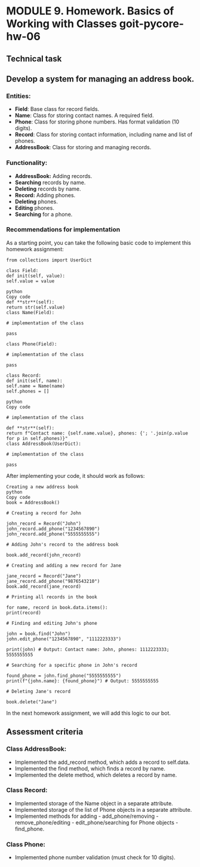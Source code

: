 # MODULE 9. Homework. Basics of Working with Classes goit-pycore-hw-06

## Technical task

## Develop a system for managing an address book.

### Entities:

- **Field**: Base class for record fields.
- **Name**: Class for storing contact names. A required field.
- **Phone**: Class for storing phone numbers. Has format validation (10 digits).
- **Record**: Class for storing contact information, including name and list of phones.
- **AddressBook**: Class for storing and managing records.

### Functionality:

- **AddressBook:** Adding records.
- **Searching** records by name.
- **Deleting** records by name.
- **Record:** Adding phones.
- **Deleting** phones.
- **Editing** phones.
- **Searching** for a phone.

### Recommendations for implementation

As a starting point, you can take the following basic code to implement this homework assignment:

```
from collections import UserDict

class Field:
def init(self, value):
self.value = value

python
Copy code
def **str**(self):
return str(self.value)
class Name(Field):

# implementation of the class

pass

class Phone(Field):

# implementation of the class

pass

class Record:
def init(self, name):
self.name = Name(name)
self.phones = []

python
Copy code

# implementation of the class

def **str**(self):
return f"Contact name: {self.name.value}, phones: {'; '.join(p.value for p in self.phones)}"
class AddressBook(UserDict):

# implementation of the class

pass
```

After implementing your code, it should work as follows:

```
Creating a new address book
python
Copy code
book = AddressBook()

# Creating a record for John

john_record = Record("John")
john_record.add_phone("1234567890")
john_record.add_phone("5555555555")

# Adding John's record to the address book

book.add_record(john_record)

# Creating and adding a new record for Jane

jane_record = Record("Jane")
jane_record.add_phone("9876543210")
book.add_record(jane_record)

# Printing all records in the book

for name, record in book.data.items():
print(record)

# Finding and editing John's phone

john = book.find("John")
john.edit_phone("1234567890", "1112223333")

print(john) # Output: Contact name: John, phones: 1112223333; 5555555555

# Searching for a specific phone in John's record

found_phone = john.find_phone("5555555555")
print(f"{john.name}: {found_phone}") # Output: 5555555555

# Deleting Jane's record

book.delete("Jane")
```

In the next homework assignment, we will add this logic to our bot.

## Assessment criteria

### Class AddressBook:

- Implemented the add_record method, which adds a record to self.data.
- Implemented the find method, which finds a record by name.
- Implemented the delete method, which deletes a record by name.

### Class Record:

- Implemented storage of the Name object in a separate attribute.
- Implemented storage of the list of Phone objects in a separate attribute.
- Implemented methods for adding - add_phone/removing - remove_phone/editing - edit_phone/searching for Phone objects - find_phone.

### Class Phone:

- Implemented phone number validation (must check for 10 digits).
